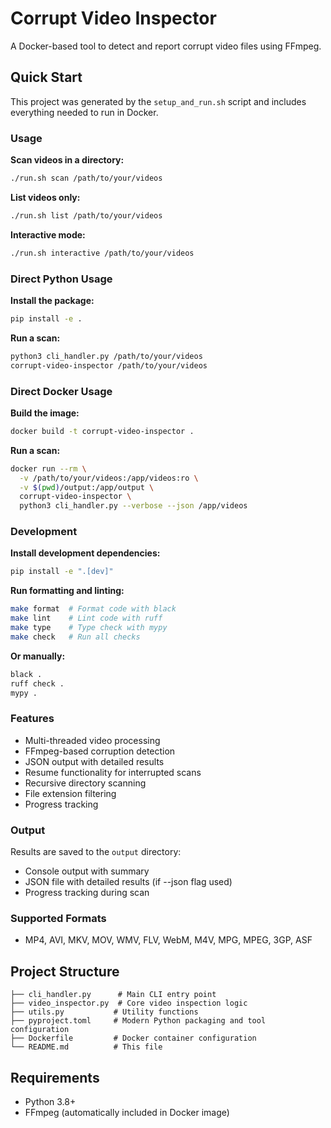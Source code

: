 # Corrupt Video Inspector

A Docker-based tool to detect and report corrupt video files using FFmpeg.

## Quick Start

This project was generated by the `setup_and_run.sh` script and includes everything needed to run in Docker.

### Usage

**Scan videos in a directory:**
```bash
./run.sh scan /path/to/your/videos
```

**List videos only:**
```bash
./run.sh list /path/to/your/videos
```

**Interactive mode:**
```bash
./run.sh interactive /path/to/your/videos
```

### Direct Python Usage

**Install the package:**
```bash
pip install -e .
```

**Run a scan:**
```bash
python3 cli_handler.py /path/to/your/videos
corrupt-video-inspector /path/to/your/videos
```

### Direct Docker Usage

**Build the image:**
```bash
docker build -t corrupt-video-inspector .
```

**Run a scan:**
```bash
docker run --rm \
  -v /path/to/your/videos:/app/videos:ro \
  -v $(pwd)/output:/app/output \
  corrupt-video-inspector \
  python3 cli_handler.py --verbose --json /app/videos
```

### Development

**Install development dependencies:**
```bash
pip install -e ".[dev]"
```

**Run formatting and linting:**
```bash
make format  # Format code with black
make lint    # Lint code with ruff
make type    # Type check with mypy
make check   # Run all checks
```

**Or manually:**
```bash
black .
ruff check .
mypy .
```

### Features

- Multi-threaded video processing
- FFmpeg-based corruption detection
- JSON output with detailed results
- Resume functionality for interrupted scans
- Recursive directory scanning
- File extension filtering
- Progress tracking

### Output

Results are saved to the `output` directory:
- Console output with summary
- JSON file with detailed results (if --json flag used)
- Progress tracking during scan

### Supported Formats

- MP4, AVI, MKV, MOV, WMV, FLV, WebM, M4V, MPG, MPEG, 3GP, ASF

## Project Structure

```
├── cli_handler.py      # Main CLI entry point
├── video_inspector.py  # Core video inspection logic
├── utils.py           # Utility functions
├── pyproject.toml     # Modern Python packaging and tool configuration
├── Dockerfile         # Docker container configuration
└── README.md          # This file
```

## Requirements

- Python 3.8+
- FFmpeg (automatically included in Docker image)
